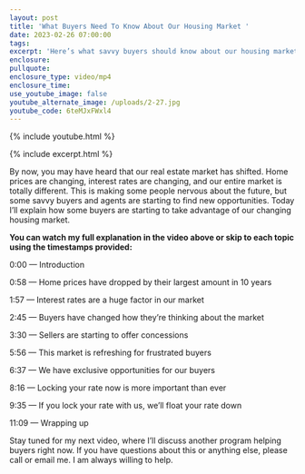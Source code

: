 ```yaml
---
layout: post
title: 'What Buyers Need To Know About Our Housing Market '
date: 2023-02-26 07:00:00
tags:
excerpt: 'Here’s what savvy buyers should know about our housing market. '
enclosure:
pullquote:
enclosure_type: video/mp4
enclosure_time:
use_youtube_image: false
youtube_alternate_image: /uploads/2-27.jpg
youtube_code: 6teMJxFWxl4
---
```

{% include youtube.html %}

{% include excerpt.html %}

By now, you may have heard that our real estate market has shifted. Home prices are changing, interest rates are changing, and our entire market is totally different. This is making some people nervous about the future, but some savvy buyers and agents are starting to find new opportunities. Today I’ll explain how some buyers are starting to take advantage of our changing housing market.&nbsp;

**You can watch my full explanation in the video above or skip to each topic using the timestamps provided:&nbsp;**

0:00 — Introduction

0:58 — Home prices have dropped by their largest amount in 10 years

1:57 — Interest rates are a huge factor in our market

2:45 — Buyers have changed how they’re thinking about the market

3:30 — Sellers are starting to offer concessions

5:56 — This market is refreshing for frustrated buyers

6:37 — We have exclusive opportunities for our buyers

8:16 — Locking your rate now is more important than ever

9:35 — If you lock your rate with us, we’ll float your rate down

11:09 — Wrapping up

Stay tuned for my next video, where I’ll discuss another program helping buyers right now. If you have questions about this or anything else, please call or email me. I am always willing to help.&nbsp;